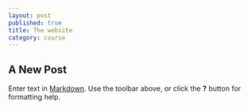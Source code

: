 ```yaml
---
layout: post
published: true
title: The website
category: course
---
```


## A New Post
 
Enter text in [Markdown](http://daringfireball.net/projects/markdown/). Use the toolbar above, or click the **?** button for formatting help.